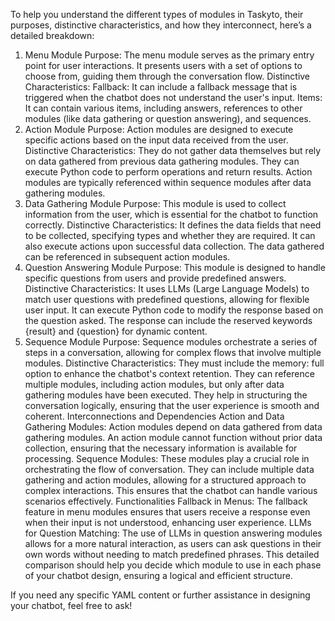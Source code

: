 To help you understand the different types of modules in Taskyto, their purposes, distinctive characteristics, and how they interconnect, here’s a detailed breakdown:

1. Menu Module
Purpose: The menu module serves as the primary entry point for user interactions. It presents users with a set of options to choose from, guiding them through the conversation flow.
Distinctive Characteristics:
Fallback: It can include a fallback message that is triggered when the chatbot does not understand the user's input.
Items: It can contain various items, including answers, references to other modules (like data gathering or question answering), and sequences.
2. Action Module
Purpose: Action modules are designed to execute specific actions based on the input data received from the user.
Distinctive Characteristics:
They do not gather data themselves but rely on data gathered from previous data gathering modules.
They can execute Python code to perform operations and return results.
Action modules are typically referenced within sequence modules after data gathering modules.
3. Data Gathering Module
Purpose: This module is used to collect information from the user, which is essential for the chatbot to function correctly.
Distinctive Characteristics:
It defines the data fields that need to be collected, specifying types and whether they are required.
It can also execute actions upon successful data collection.
The data gathered can be referenced in subsequent action modules.
4. Question Answering Module
Purpose: This module is designed to handle specific questions from users and provide predefined answers.
Distinctive Characteristics:
It uses LLMs (Large Language Models) to match user questions with predefined questions, allowing for flexible user input.
It can execute Python code to modify the response based on the question asked.
The response can include the reserved keywords {result} and {question} for dynamic content.
5. Sequence Module
Purpose: Sequence modules orchestrate a series of steps in a conversation, allowing for complex flows that involve multiple modules.
Distinctive Characteristics:
They must include the memory: full option to enhance the chatbot's context retention.
They can reference multiple modules, including action modules, but only after data gathering modules have been executed.
They help in structuring the conversation logically, ensuring that the user experience is smooth and coherent.
Interconnections and Dependencies
Action and Data Gathering Modules: Action modules depend on data gathered from data gathering modules. An action module cannot function without prior data collection, ensuring that the necessary information is available for processing.
Sequence Modules: These modules play a crucial role in orchestrating the flow of conversation. They can include multiple data gathering and action modules, allowing for a structured approach to complex interactions. This ensures that the chatbot can handle various scenarios effectively.
Functionalities
Fallback in Menus: The fallback feature in menu modules ensures that users receive a response even when their input is not understood, enhancing user experience.
LLMs for Question Matching: The use of LLMs in question answering modules allows for a more natural interaction, as users can ask questions in their own words without needing to match predefined phrases.
This detailed comparison should help you decide which module to use in each phase of your chatbot design, ensuring a logical and efficient structure.

If you need any specific YAML content or further assistance in designing your chatbot, feel free to ask!